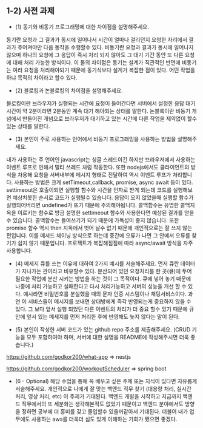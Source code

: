 ## 1-2) 사전 과제

- (1) 동기와 비동기 프로그래밍에 대한 차이점을 설명해주세요.

동기란 요청과 그 결과가 동시에 일어나서 시간이 얼마나 걸리던지 요청한 자리에서 결과가 주어져야만 다음 동작을 수행할수 있다. 비동기란 요청과 결과가 동시에 일어나지 않으며 하나의 요청에 그 응답이 즉시 처리 되지 않아도 그 대기 기간 동안 또 다른 요청에 대해 처리 가능한 방식이다.
 이 둘의 차이점은 동기는 설계가 직관적인 반면에 비동기는 여러 요청을 처리해야되기 때문에 동기식보다 설계가 복잡한 점이 있다. 어떤 작업을 하냐 목적의 차이라고 할수 있다.
 
- (2) 블로킹과 논블로킹의 차이점을 설명해주세요.

블로킹이란 브라우저가 실행되는 시간에 요청이 들어간다면 서버에서 설정한 응답 대기 시간이 약 2분이라면 2분동안 계속 대기 해야되는 상태를 말한다. 논블록이란 비동기 개념에서 만들어진 개념으로 브라우저가 대기하고 있는 시간에 다른 작업을 제약없이 할수 있는 상태를 말한다.

- (3) 본인이 주로 사용하는 언어에서 비동기 프로그래밍을 사용하는 방법을 설명해주세요.

 내가 사용하는 주 언어인 javascript는 싱글 스레드이긴 하지만 브라우저에서 사용하는 이벤트 루프로 인해서 멀티 쓰레드 처럼 작동한다. 또한 nodejs에서도 클라이언트의 방식을 차용해 요청을 서버내부에 메시지 형태로 전달하여 역시 이벤트 루프가 처리합니다.
 사용하는 방법은 크게 setTimeout,callback, promise, async await 등이 있다. settimeout은 호출이되면 실행할 함수와 시간을 인자로 받게 되는데 코드를 실행해보면 예상치못한 순서로 코드가 실행될수 있습니다. 응답이 오지 않았을때 실행할 함수가 실행되어버리면 undefined가 뜨기 때문에 주의해야됩니다. 콜백함수는 유명한 콜백지옥을 이르키는 함수로 방금 설명한 settimeout 함수와 사용한다면 예상된 결과를 얻을 수 있습니다. 콜백함수는 들여쓰기가 되기 때문에 가독성이 좋지 않습니다. 또한 promise 함수 역시 then 지옥에서 벗어 날수 없기 때문에 개인적으로는 잘 쓰지 않는 편입니다. 이를 메서드 체이닝 방식으로 하는데 중간에 오류가 나면 그 안에서 오류를 찾기가 쉽지 않기 때문입니다. 프로젝트가 복잡해짐짐에 따라 async/await 방식을 자주 사용합니다. 

- (4) 메세지 큐를 쓰는 이유에 대하여 2가지 예시를 서술해주세요. 
 먼저 큐란 데이터가 지나가는 관이라고 비유할수 있다. 분산되어 있던 요청처리를 한 곳(큐)에 두어 필요한 작업에 분산 시키는 방법을 하는 것이 그 목적이다. 큐에 넣어 놓기 때문에 나중에 처리 가능하고 실패한다고 다시 처리가능하고 서버의 성능을 개선 할 수 있다. 예시라면 비밀번호를 분실했을 때의 문자 인증 시스템이나 채팅서비스이다. 과연 이 서비스들이 메시지를 보내면 상대방에게 즉각 반영되는게 중요하지 않을 수 있다. 그 보다 앞서 실행 되었던 다른 이벤트의 처리가 더 중요 할수 있기 때문에 큐안에 앞서 있는 메세지를 먼저 처리한 후에 반영해도 늦지 않다는 말이 된다.
 
- (5) 본인이 작성한 서버 코드가 있는 github repo 주소를 제출해주세요. (CRUD 기능을 모두 포함하여야 하며, 서버에 대한 설명을 README에 작성해주시면 더욱 좋습니다.) 

https://github.com/godkor200/what-app => nestjs

https://github.com/godkor200/workoutScheduler => spring boot

- (6 - Optional) 해당 수업을 통해 꼭 배우고 싶은 주제 또는 지식이 있다면 자유롭게 서술해주세요. 
개인적으로 나에게 잘 맞는 백엔드 직무 찾기 (대용량 처리, 실시간 처리, 영상 처리, etc) 이 주제가 기대된다. 백엔드 개발을 시작하고 지금까지 백엔드 직무에서의 또 세분화는 생각해본적도 없었기 때문이고 백엔드 분야에서도 방향을 정하면 공부에 더 흥미를 갖고 몰입할수 있을꺼같아서 기대된다. 더불어 내가 업무에도 사용하는 aws를 더욱더 심도 있게 이해하는 기회가 됐으면 좋겠다.
